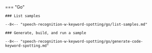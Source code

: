 === "Go"

    ### List samples

    --8<-- "speech-recognition-w-keyword-spotting/go/list-samples.md"

    ### Generate, build, and run a sample

    --8<-- "speech-recognition-w-keyword-spotting/go/generate-code-keyword-spotting.md"
